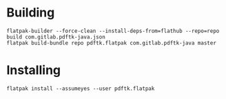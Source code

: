 # Building #
```
flatpak-builder --force-clean --install-deps-from=flathub --repo=repo build com.gitlab.pdftk-java.json
flatpak build-bundle repo pdftk.flatpak com.gitlab.pdftk-java master
```

# Installing #
```
flatpak install --assumeyes --user pdftk.flatpak
```

